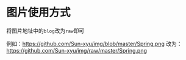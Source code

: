 # 图片使用方式
将图片地址中的`blog`改为`raw`即可

例如：https://github.com/Sun-xyu/img/blob/master/Spring.png
改为：https://github.com/Sun-xyu/img/raw/master/Spring.png
